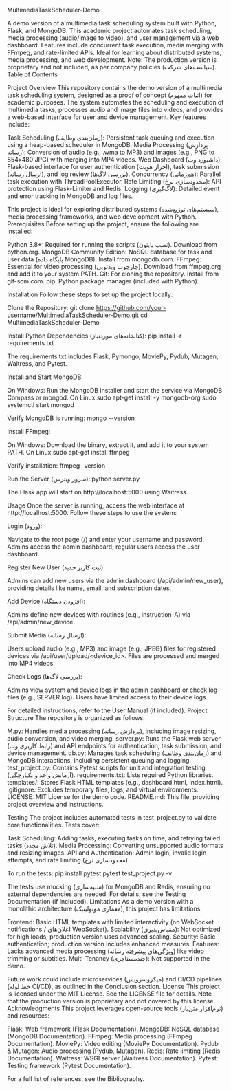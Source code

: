 MultimediaTaskScheduler-Demo

A demo version of a multimedia task scheduling system built with Python, Flask, and MongoDB. This academic project automates task scheduling, media processing (audio/image to video), and user management via a web dashboard. Features include concurrent task execution, media merging with FFmpeg, and rate-limited APIs. Ideal for learning about distributed systems, media processing, and web development.
Note: The production version is proprietary and not included, as per company policies (سیاست‌های شرکت).
Table of Contents

Project Overview
This repository contains the demo version of a multimedia task scheduling system, designed as a proof of concept (اثبات مفهوم) for academic purposes. The system automates the scheduling and execution of multimedia tasks, processes audio and image files into videos, and provides a web-based interface for user and device management. Key features include:

Task Scheduling (زمان‌بندی وظایف): Persistent task queuing and execution using a heap-based scheduler in MongoDB.
Media Processing (پردازش رسانه): Conversion of audio (e.g., .wma to MP3) and images (e.g., PNG to 854x480 JPG) with merging into MP4 videos.
Web Dashboard (داشبورد وب): Flask-based interface for user authentication (احراز هویت), task submission (ارسال رسانه), and log review (بررسی لاگ‌ها).
Concurrency (هم‌زمانی): Parallel task execution with ThreadPoolExecutor.
Rate Limiting (محدودسازی نرخ): API protection using Flask-Limiter and Redis.
Logging (لاگ‌گیری): Detailed event and error tracking in MongoDB and log files.

This project is ideal for exploring distributed systems (سیستم‌های توزیع‌شده), media processing frameworks, and web development with Python.
Prerequisites
Before setting up the project, ensure the following are installed:

Python 3.8+: Required for running the scripts (نصب پایتون). Download from python.org.
MongoDB Community Edition: NoSQL database for task and user data (پایگاه داده MongoDB). Install from mongodb.com.
FFmpeg: Essential for video processing (چارچوب ویدئویی). Download from ffmpeg.org and add it to your system PATH.
Git: For cloning the repository. Install from git-scm.com.
pip: Python package manager (included with Python).

Installation
Follow these steps to set up the project locally:

Clone the Repository:
git clone https://github.com/your-username/MultimediaTaskScheduler-Demo.git
cd MultimediaTaskScheduler-Demo


Install Python Dependencies (کتابخانه‌های موردنیاز):
pip install -r requirements.txt

The requirements.txt includes Flask, Pymongo, MoviePy, Pydub, Mutagen, Waitress, and Pytest.

Install and Start MongoDB:

On Windows: Run the MongoDB installer and start the service via MongoDB Compass or mongod.
On Linux:sudo apt-get install -y mongodb-org
sudo systemctl start mongod



Verify MongoDB is running:
mongo --version


Install FFmpeg:

On Windows: Download the binary, extract it, and add it to your system PATH.
On Linux:sudo apt-get install ffmpeg



Verify installation:
ffmpeg -version


Run the Server (سرور ویترس):
python server.py

The Flask app will start on http://localhost:5000 using Waitress.


Usage
Once the server is running, access the web interface at http://localhost:5000. Follow these steps to use the system:

Login (ورود):

Navigate to the root page (/) and enter your username and password.
Admins access the admin dashboard; regular users access the user dashboard.


Register New User (ثبت کاربر جدید):

Admins can add new users via the admin dashboard (/api/admin/new_user), providing details like name, email, and subscription dates.


Add Device (افزودن دستگاه):

Admins define new devices with routines (e.g., instruction-A) via /api/admin/new_device.


Submit Media (ارسال رسانه):

Users upload audio (e.g., MP3) and image (e.g., JPEG) files for registered devices via /api/user/upload/<device_id>.
Files are processed and merged into MP4 videos.


Check Logs (بررسی لاگ‌ها):

Admins view system and device logs in the admin dashboard or check log files (e.g., SERVER.log).
Users have limited access to their device logs.



For detailed instructions, refer to the User Manual (if included).
Project Structure
The repository is organized as follows:

M.py: Handles media processing (پردازش رسانه), including image resizing, audio conversion, and video merging.
server.py: Runs the Flask web server (رابط کاربری وب) and API endpoints for authentication, task submission, and device management.
db.py: Manages task scheduling (زمان‌بندی وظایف) and MongoDB interactions, including persistent queuing and logging.
test_project.py: Contains Pytest scripts for unit and integration testing (آزمایش واحد و یکپارچگی).
requirements.txt: Lists required Python libraries.
templates/: Stores Flask HTML templates (e.g., dashboard.html, index.html).
.gitignore: Excludes temporary files, logs, and virtual environments.
LICENSE: MIT License for the demo code.
README.md: This file, providing project overview and instructions.

Testing
The project includes automated tests in test_project.py to validate core functionalities. Tests cover:

Task Scheduling: Adding tasks, executing tasks on time, and retrying failed tasks (تلاش مجدد).
Media Processing: Converting unsupported audio formats and resizing images.
API and Authentication: Admin login, invalid login attempts, and rate limiting (محدودسازی نرخ).

To run the tests:
pip install pytest
pytest test_project.py -v

The tests use mocking (شبیه‌سازی) for MongoDB and Redis, ensuring no external dependencies are needed. For details, see the Testing Documentation (if included).
Limitations
As a demo version with a monolithic architecture (معماری مونولیتیک), this project has limitations:

Frontend: Basic HTML templates with limited interactivity (no WebSocket notifications / اعلان‌های WebSocket).
Scalability (مقیاس‌پذیری): Not optimized for high loads; production version uses advanced scaling.
Security: Basic authentication; production version includes enhanced measures.
Features: Lacks advanced media processing (ویژگی‌های پیشرفته رسانه) like video trimming or subtitles.
Multi-Tenancy (چندمستاجری): Not supported in the demo.

Future work could include microservices (میکروسرویس) and CI/CD pipelines (خط لوله CI/CD), as outlined in the Conclusion section.
License
This project is licensed under the MIT License. See the LICENSE file for details. Note that the production version is proprietary and not covered by this license.
Acknowledgments
This project leverages open-source tools (نرم‌افزار متن‌باز) and resources:

Flask: Web framework (Flask Documentation).
MongoDB: NoSQL database (MongoDB Documentation).
FFmpeg: Media processing (FFmpeg Documentation).
MoviePy: Video editing (MoviePy Documentation).
Pydub & Mutagen: Audio processing (Pydub, Mutagen).
Redis: Rate limiting (Redis Documentation).
Waitress: WSGI server (Waitress Documentation).
Pytest: Testing framework (Pytest Documentation).

For a full list of references, see the Bibliography.

